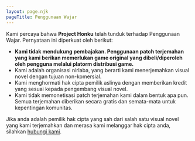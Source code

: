```yaml
---
layout: page.njk
pageTitle: Penggunaan Wajar
---
```


Kami percaya bahwa **Project Honku** telah tunduk terhadap Penggunaan Wajar. Pernyataan ini diperkuat oleh berikut:
- **Kami tidak mendukung pembajakan. Penggunaan patch terjemahan yang kami berikan memerlukan game original yang dibeli/diperoleh oleh pengguna melalui platorm distribusi game.**
- Kami adalah organisasi nirlaba, yang berarti kami menerjemahkan visual novel dengan tujuan non-komersial.
- Kami menghormati hak cipta pemilik aslinya dengan memberikan kredit yang sesuai kepada pengembang visual novel.
- Kami tidak memonetisasi patch terjemahan kami dalam bentuk apa pun. Semua terjemahan diberikan secara gratis dan semata-mata untuk kepentingan komunitas.

Jika anda adalah pemilik hak cipta yang sah dari salah satu visual novel yang kami terjemahkan dan merasa kami melanggar hak cipta anda, silahkan [hubungi kami](mailto:honku@aozora.my.id).